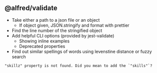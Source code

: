 ## @alfred/validate

* Take either a path to a json file or an object
  * If object given, JSON.stringify and format with prettier
* Find the line number of the stringified object
* Add helpful CLI options (provided by jest-validate)
  * Showing inline examples
  * Deprecated properties
* Find out similar spellings of words using levenstine distance or fuzzy search

```
"skillz" property is not found. Did you mean to add the `"skills"`?
```
